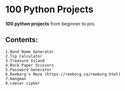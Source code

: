 # 100 Python Projects
**100 python projects** from beginner to pro.

## Contents:
    1.Band Name Generator
    2.Tip Calculator
    3.Treasure Island
    4.Rock Paper Scissors
    5.Password Generator
    6.Reeborg's Maze (https://reeborg.ca/reeborg.html)
    7.Hangman
    8.caesar cipher